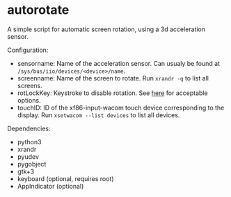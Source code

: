 # autorotate

A simple script for automatic screen rotation, using a 3d acceleration sensor.

Configuration:
* sensorname: Name of the acceleration sensor. Can usualy be found at `/sys/bus/iio/devices/<device>/name`.
* screenname: Name of the screen to rotate. Run `xrandr -q` to list all screens.
* rotLockKey: Keystroke to disable rotation. See [here](https://github.com/boppreh/keyboard) for acceptable options.
* touchID: ID of the xf86-input-wacom touch device corresponding to the display. Run `xsetwacom --list devices` to list all devices.

Dependencies:
* python3
* xrandr
* pyudev
* pygobject
* gtk+3
* keyboard (optional, requires root)
* AppIndicator (optional)
